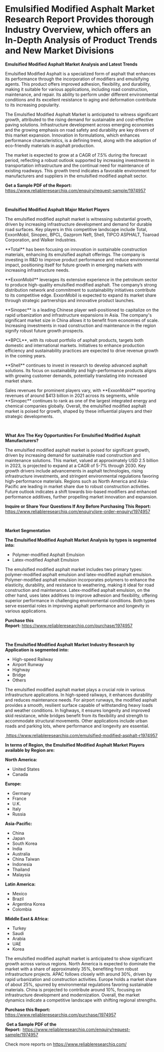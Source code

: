<p><h1>Emulsified Modified Asphalt Market Research Report Provides thorough Industry Overview, which offers an In-Depth Analysis of Product Trends and New Market Divisions</h1></p><p><strong>Emulsified Modified Asphalt Market Analysis and Latest Trends</strong></p>
<p><p>Emulsified Modified Asphalt is a specialized form of asphalt that enhances its performance through the incorporation of modifiers and emulsifying agents. This product offers improved adhesion, flexibility, and durability, making it suitable for various applications, including road construction, maintenance, and repair. Its ability to perform under different environmental conditions and its excellent resistance to aging and deformation contribute to its increasing popularity.</p><p>The Emulsified Modified Asphalt Market is anticipated to witness significant growth, attributed to the rising demand for sustainable and cost-effective paving solutions. Infrastructure development across emerging economies and the growing emphasis on road safety and durability are key drivers of this market expansion. Innovation in formulations, which enhances performance characteristics, is a defining trend, along with the adoption of eco-friendly materials in asphalt production. </p><p>The market is expected to grow at a CAGR of 7.5% during the forecast period, reflecting a robust outlook supported by increasing investments in transportation infrastructure and the continual need for maintenance of existing roadways. This growth trend indicates a favorable environment for manufacturers and suppliers in the emulsified modified asphalt sector.</p></p>
<p><strong>Get a Sample PDF of the Report:&nbsp;</strong> <a href="https://www.reliableresearchiq.com/enquiry/request-sample/1974957?utm_campaign=973&utm_medium=2&utm_source=Github&utm_content=ia&utm_term=04022025&utm_id=emulsified-modified-asphalt">https://www.reliableresearchiq.com/enquiry/request-sample/1974957</a></p>
<p>&nbsp;</p>
<p><strong>Emulsified Modified Asphalt Major Market Players</strong></p>
<p><p>The emulsified modified asphalt market is witnessing substantial growth, driven by increasing infrastructure development and demand for durable road surfaces. Key players in this competitive landscape include Total, ExxonMobil, Sinopec, BPCL, Gazprom Neft, Shell, TIPCO ASPHALT, Toaroad Corporation, and Walker Industries.</p><p>**Total** has been focusing on innovation in sustainable construction materials, enhancing its emulsified asphalt offerings. The company is investing in R&D to improve product performance and reduce environmental impact, positioning itself for future growth in emerging markets with increasing infrastructure needs.</p><p>**ExxonMobil** leverages its extensive experience in the petroleum sector to produce high-quality emulsified modified asphalt. The company’s strong distribution network and commitment to sustainability initiatives contribute to its competitive edge. ExxonMobil is expected to expand its market share through strategic partnerships and innovative product launches.</p><p>**Sinopec** is a leading Chinese player well-positioned to capitalize on the rapid urbanization and infrastructure expansions in Asia. The company's significant market size in China allows it to benefit from economies of scale. Increasing investments in road construction and maintenance in the region signify robust future growth prospects.</p><p>**BPCL**, with its robust portfolio of asphalt products, targets both domestic and international markets. Initiatives to enhance production efficiency and sustainability practices are expected to drive revenue growth in the coming years.</p><p>**Shell** continues to invest in research to develop advanced asphalt solutions. Its focus on sustainability and high-performance products aligns with growing customer demands, potentially translating into increased market share.</p><p>Sales revenues for prominent players vary, with **ExxonMobil** reporting revenues of around $413 billion in 2021 across its segments, while **Sinopec** continues to rank as one of the largest integrated energy and chemical companies globally. Overall, the emulsified modified asphalt market is poised for growth, shaped by these influential players and their strategic developments.</p></p>
<p>&nbsp;</p>
<p><strong>What Are The Key Opportunities For Emulsified Modified Asphalt Manufacturers?</strong></p>
<p><p>The emulsified modified asphalt market is poised for significant growth, driven by increasing demand for sustainable road construction and maintenance solutions. This market, valued at approximately USD 2.5 billion in 2023, is projected to expand at a CAGR of 5-7% through 2030. Key growth drivers include advancements in asphalt technologies, rising infrastructure investments, and stringent environmental regulations favoring high-performance materials. Regions such as North America and Asia-Pacific are leading in market share due to robust construction activities. Future outlook indicates a shift towards bio-based modifiers and enhanced performance additives, further propelling market innovation and expansion.</p></p>
<p><strong>Inquire or Share Your Questions If Any Before Purchasing This Report:</strong> <a href="https://www.reliableresearchiq.com/enquiry/pre-order-enquiry/1974957?utm_campaign=973&utm_medium=2&utm_source=Github&utm_content=ia&utm_term=04022025&utm_id=emulsified-modified-asphalt">https://www.reliableresearchiq.com/enquiry/pre-order-enquiry/1974957</a></p>
<p>&nbsp;</p>
<p><strong>Market Segmentation</strong></p>
<p><strong>The Emulsified Modified Asphalt Market Analysis by types is segmented into:</strong></p>
<p><ul><li>Polymer-modified Asphalt Emulsion</li><li>Latex-modified Asphalt Emulsion</li></ul></p>
<p><p>The emulsified modified asphalt market includes two primary types: polymer-modified asphalt emulsion and latex-modified asphalt emulsion. Polymer-modified asphalt emulsion incorporates polymers to enhance the elasticity, durability, and resistance to weathering, making it ideal for road construction and maintenance. Latex-modified asphalt emulsion, on the other hand, uses latex additives to improve adhesion and flexibility, offering superior performance in challenging environmental conditions. Both types serve essential roles in improving asphalt performance and longevity in various applications.</p></p>
<p><strong>Purchase this Report:&nbsp;</strong><a href="https://www.reliableresearchiq.com/purchase/1974957?utm_campaign=973&utm_medium=2&utm_source=Github&utm_content=ia&utm_term=04022025&utm_id=emulsified-modified-asphalt">https://www.reliableresearchiq.com/purchase/1974957</a></p>
<p>&nbsp;</p>
<p><strong>The Emulsified Modified Asphalt Market Industry Research by Application is segmented into:</strong></p>
<p><ul><li>High-speed Railway</li><li>Airport Runway</li><li>Highway</li><li>Bridge</li><li>Others</li></ul></p>
<p><p>The emulsified modified asphalt market plays a crucial role in various infrastructure applications. In high-speed railways, it enhances durability and reduces maintenance needs. For airport runways, the modified asphalt provides a smooth, resilient surface capable of withstanding heavy loads and weather conditions. In highways, it ensures longevity and improved skid resistance, while bridges benefit from its flexibility and strength to accommodate structural movements. Other applications include urban roads and parking lots, where performance and longevity are essential.</p></p>
<p><a href="https://www.reliableresearchiq.com/emulsified-modified-asphalt-r1974957?utm_campaign=973&utm_medium=2&utm_source=Github&utm_content=ia&utm_term=04022025&utm_id=emulsified-modified-asphalt">&nbsp;https://www.reliableresearchiq.com/emulsified-modified-asphalt-r1974957</a></p>
<p><strong>In terms of Region, the Emulsified Modified Asphalt Market Players available by Region are:</strong></p>
<p>
    <p> <strong> North America: </strong>
        <ul>
            <li>United States</li>
            <li>Canada</li>
        </ul>
        </p> 
    <p> <strong> Europe: </strong>
        <ul>
            <li>Germany</li>
            <li>France</li>
            <li>U.K.</li>
            <li>Italy</li>
            <li>Russia</li>
        </ul>
        </p> 
    <p> <strong> Asia-Pacific: </strong>
        <ul>
            <li>China</li>
            <li>Japan</li>
            <li>South Korea</li>
            <li>India</li>
            <li>Australia</li>
            <li>China Taiwan</li>
            <li>Indonesia</li>
            <li>Thailand</li>
            <li>Malaysia</li>
        </ul>
        </p> 
    <p> <strong> Latin America: </strong>
        <ul>
            <li>Mexico</li>
            <li>Brazil</li>
            <li>Argentina Korea</li>
            <li>Colombia</li>
        </ul>
        </p> 
    <p> <strong> Middle East & Africa: </strong>
        <ul>
            <li>Turkey</li>
            <li>Saudi</li>
            <li>Arabia</li>
            <li>UAE</li>
            <li>Korea</li>
        </ul>
    </p>
    </p>
<p><p>The emulsified modified asphalt market is anticipated to show significant growth across various regions. North America is expected to dominate the market with a share of approximately 35%, benefiting from robust infrastructure projects. APAC follows closely with around 30%, driven by rapid urbanization and construction activities. Europe holds a market share of about 25%, spurred by environmental regulations favoring sustainable materials. China is projected to contribute around 10%, focusing on infrastructure development and modernization. Overall, the market dynamics indicate a competitive landscape with shifting regional strengths.</p></p>
<p><strong>Purchase this Report: </strong><a href="https://www.reliableresearchiq.com/purchase/1974957?utm_campaign=973&utm_medium=2&utm_source=Github&utm_content=ia&utm_term=04022025&utm_id=emulsified-modified-asphalt">https://www.reliableresearchiq.com/purchase/1974957</a></p>
<p>&nbsp;<strong>Get a Sample PDF of the Report:&nbsp;&nbsp;</strong><a href="https://www.reliableresearchiq.com/enquiry/request-sample/1974957?utm_campaign=973&utm_medium=2&utm_source=Github&utm_content=ia&utm_term=04022025&utm_id=emulsified-modified-asphalt">https://www.reliableresearchiq.com/enquiry/request-sample/1974957</a></p>
<p><strong></strong></p>
<p>Check more reports on <a href="https://www.reliableresearchiq.com/?utm_campaign=973&utm_medium=2&utm_source=Github&utm_content=ia&utm_term=04022025&utm_id=emulsified-modified-asphalt">https://www.reliableresearchiq.com/</a></p>